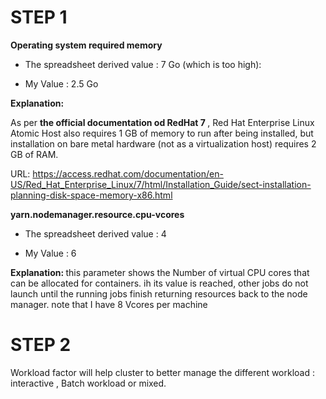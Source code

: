 
# STEP 1

<strong> Operating system required memory </strong>

* The spreadsheet derived value : 7 Go (which is too high): 

* My Value : 2.5 Go 

<strong>Explanation: </strong>
 
As per <strong>the official documentation od RedHat 7 </strong>,  Red Hat Enterprise Linux Atomic Host also requires 1 GB of memory to run after being installed, but installation on bare metal hardware (not as a virtualization host) requires 2 GB of RAM.

URL: https://access.redhat.com/documentation/en-US/Red_Hat_Enterprise_Linux/7/html/Installation_Guide/sect-installation-planning-disk-space-memory-x86.html

<strong> yarn.nodemanager.resource.cpu-vcores </strong>

* The spreadsheet derived value : 4               

* My Value : 6               

<strong>Explanation: </strong>
 this parameter shows the  Number of virtual CPU cores that can be allocated for containers. ih its value is reached,  other jobs do not launch until the running jobs finish returning resources back to the node manager. note that I have 8 Vcores per machine
 

# STEP 2

Workload factor will help cluster to better manage the different workload : interactive , Batch workload or mixed.
 
